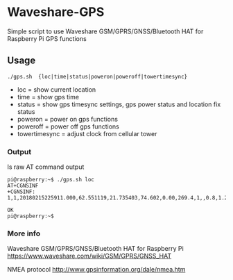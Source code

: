 # Waveshare-GPS
Simple script to use Waveshare GSM/GPRS/GNSS/Bluetooth HAT for Raspberry Pi GPS functions

## Usage

    ./gps.sh  {loc|time|status|poweron|poweroff|towertimesync}

* loc = show current location
* time = show gps time
* status = show gps timesync settings, gps power status and location fix status
* poweron = power on gps functions
* poweroff = power off gps functions
* towertimesync = adjust clock from cellular tower

### Output

Is raw AT command output

````
pi@raspberry:~$ ./gps.sh loc
AT+CGNSINF
+CGNSINF: 1,1,20180215225911.000,62.551119,21.735403,74.602,0.00,269.4,1,,0.8,1.2,0.9,,14,11,,,41,,

OK
pi@raspberry:~$ 
````

### More info

Waveshare GSM/GPRS/GNSS/Bluetooth HAT for Raspberry Pi
https://www.waveshare.com/wiki/GSM/GPRS/GNSS_HAT

NMEA protocol
http://www.gpsinformation.org/dale/nmea.htm
